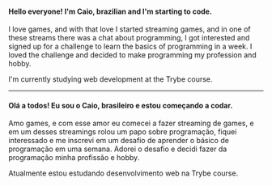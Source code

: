 #### Hello everyone! I'm Caio, brazilian and I'm starting to code.

I love games, and with that love I started streaming games, and in one of these streams there was a chat about programming, I got interested and signed up for a challenge to learn the basics of programming in a week.
I loved the challenge and decided to make programming my profession and hobby.

I'm currently studying web development at the Trybe course.

_____________________________________________________________________________

#### Olá a todos! Eu sou o Caio, brasileiro e estou começando a codar.

Amo games, e com esse amor  eu comecei a fazer streaming de games, e em um desses streamings rolou um papo sobre programação, fiquei interessado e me inscrevi em um desafio de aprender o básico de programação em uma semana.
Adorei o desafio e decidi fazer da programação minha profissão e hobby.

Atualmente estou estudando desenvolvimento web na Trybe course.


